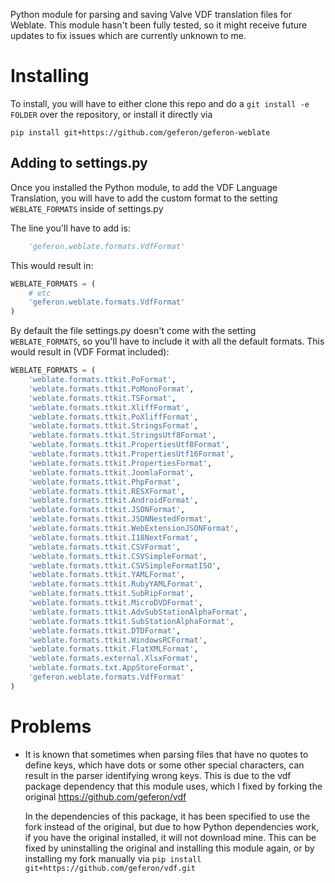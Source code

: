 
Python module for parsing and saving Valve VDF translation files for Weblate.
This module hasn't been fully tested, so it might receive future updates to fix issues which are currently unknown to me.

# Installing

To install, you will have to either clone this repo and do a `git install -e FOLDER` over the repository, or install it directly via

```
pip install git+https://github.com/geferon/geferon-weblate
```

## Adding to settings.py

Once you installed the Python module, to add the VDF Language Translation, you will have to add the custom format to the setting `WEBLATE_FORMATS` inside of settings.py

The line you'll have to add is:
```python
	'geferon.weblate.formats.VdfFormat'
```

This would result in:
```python
WEBLATE_FORMATS = (
	# etc
	'geferon.weblate.formats.VdfFormat'
)
```

By default the file settings.py doesn't come with the setting `WEBLATE_FORMATS`, so you'll have to include it with all the default formats.
This would result in (VDF Format included):

```python
WEBLATE_FORMATS = (
    'weblate.formats.ttkit.PoFormat',
    'weblate.formats.ttkit.PoMonoFormat',
    'weblate.formats.ttkit.TSFormat',
    'weblate.formats.ttkit.XliffFormat',
    'weblate.formats.ttkit.PoXliffFormat',
    'weblate.formats.ttkit.StringsFormat',
    'weblate.formats.ttkit.StringsUtf8Format',
    'weblate.formats.ttkit.PropertiesUtf8Format',
    'weblate.formats.ttkit.PropertiesUtf16Format',
    'weblate.formats.ttkit.PropertiesFormat',
    'weblate.formats.ttkit.JoomlaFormat',
    'weblate.formats.ttkit.PhpFormat',
    'weblate.formats.ttkit.RESXFormat',
    'weblate.formats.ttkit.AndroidFormat',
    'weblate.formats.ttkit.JSONFormat',
    'weblate.formats.ttkit.JSONNestedFormat',
    'weblate.formats.ttkit.WebExtensionJSONFormat',
    'weblate.formats.ttkit.I18NextFormat',
    'weblate.formats.ttkit.CSVFormat',
    'weblate.formats.ttkit.CSVSimpleFormat',
    'weblate.formats.ttkit.CSVSimpleFormatISO',
    'weblate.formats.ttkit.YAMLFormat',
    'weblate.formats.ttkit.RubyYAMLFormat',
    'weblate.formats.ttkit.SubRipFormat',
    'weblate.formats.ttkit.MicroDVDFormat',
    'weblate.formats.ttkit.AdvSubStationAlphaFormat',
    'weblate.formats.ttkit.SubStationAlphaFormat',
    'weblate.formats.ttkit.DTDFormat',
    'weblate.formats.ttkit.WindowsRCFormat',
    'weblate.formats.ttkit.FlatXMLFormat',
    'weblate.formats.external.XlsxFormat',
    'weblate.formats.txt.AppStoreFormat',
    'geferon.weblate.formats.VdfFormat'
)
```

# Problems

* It is known that sometimes when parsing files that have no quotes to define keys, which have dots or some other special characters, can result in the parser identifying wrong keys. This is due to the vdf package dependency that this module uses, which I fixed by forking the original https://github.com/geferon/vdf

   In the dependencies of this package, it has been specified to use the fork instead of the original, but due to how Python dependencies work, if you have the original installed, it will not download mine. This can be fixed by uninstalling the original and installing this module again, or by installing my fork manually via `pip install git+https://github.com/geferon/vdf.git`

